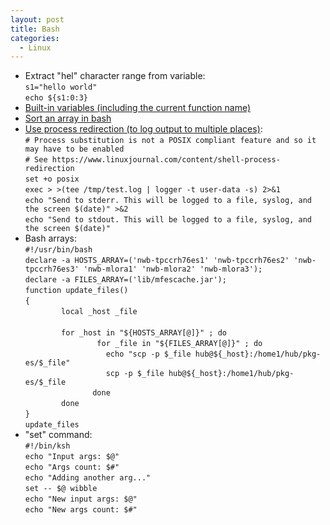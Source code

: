 ```yaml
---
layout: post
title: Bash
categories:
  - Linux
---
```

* Extract "hel" character range from variable:  
`s1="hello world"`  
`echo ${s1:0:3}`  
* [Built-in variables (including the current function name)](http://tldp.org/LDP/abs/html/internalvariables.html)
* [Sort an array in bash](https://stackoverflow.com/questions/7442417/how-to-sort-an-array-in-bash)
* [Use process redirection (to log output to multiple places)](https://www.linuxjournal.com/content/shell-process-redirection):  
`# Process substitution is not a POSIX compliant feature and so it may have to be enabled`  
`# See https://www.linuxjournal.com/content/shell-process-redirection`  
`set +o posix`   
`exec > >(tee /tmp/test.log | logger -t user-data -s) 2>&1`  
`echo "Send to stderr. This will be logged to a file, syslog, and the screen $(date)" >&2`  
`echo "Send to stdout. This will be logged to a file, syslog, and the screen $(date)"`  
* Bash arrays:  
`#!/usr/bin/bash`  
`declare -a HOSTS_ARRAY=('nwb-tpccrh76es1' 'nwb-tpccrh76es2' 'nwb-tpccrh76es3' 'nwb-mlora1' 'nwb-mlora2' 'nwb-mlora3');`  
`declare -a FILES_ARRAY=('lib/mfescache.jar');`  
`function update_files()`  
`{`  
`        local _host _file`   
`                         `  
`        for _host in "${HOSTS_ARRAY[@]}" ; do`  
`                for _file in "${FILES_ARRAY[@]}" ; do`  
`                  echo "scp -p $_file hub@${_host}:/home1/hub/pkg-es/$_file"`  
`                  scp -p $_file hub@${_host}:/home1/hub/pkg-es/$_file`  
`               done`  
`        done`  
`}`  
`update_files`  
* "set" command:    
`#!/bin/ksh`  
`echo "Input args: $@"`  
`echo "Args count: $#"`  
`echo "Adding another arg..."`  
`set -- $@ wibble`  
`echo "New input args: $@"`  
`echo "New args count: $#"`  
